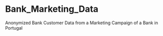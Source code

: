 # Bank_Marketing_Data
Anonymized Bank Customer Data from a Marketing Campaign of a Bank in Portugal
